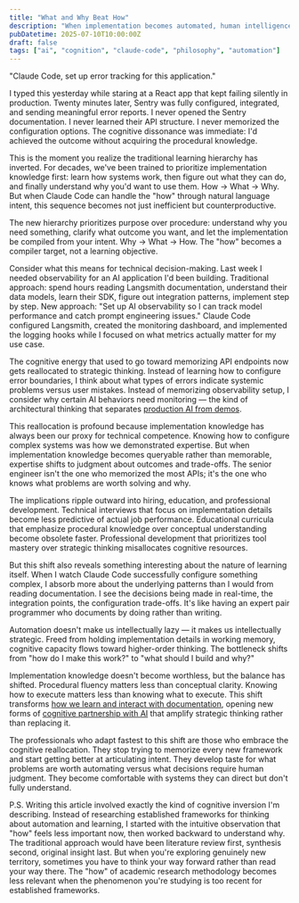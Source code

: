 ```yaml
---
title: "What and Why Beat How"
description: "When implementation becomes automated, human intelligence reallocates to purpose and strategy. The cognitive hierarchy inverts."
pubDatetime: 2025-07-10T10:00:00Z
draft: false
tags: ["ai", "cognition", "claude-code", "philosophy", "automation"]
---
```


"Claude Code, set up error tracking for this application."

I typed this yesterday while staring at a React app that kept failing silently in production. Twenty minutes later, Sentry was fully configured, integrated, and sending meaningful error reports. I never opened the Sentry documentation. I never learned their API structure. I never memorized the configuration options. The cognitive dissonance was immediate: I'd achieved the outcome without acquiring the procedural knowledge.

This is the moment you realize the traditional learning hierarchy has inverted. For decades, we've been trained to prioritize implementation knowledge first: learn how systems work, then figure out what they can do, and finally understand why you'd want to use them. How → What → Why. But when Claude Code can handle the "how" through natural language intent, this sequence becomes not just inefficient but counterproductive.

The new hierarchy prioritizes purpose over procedure: understand why you need something, clarify what outcome you want, and let the implementation be compiled from your intent. Why → What → How. The "how" becomes a compiler target, not a learning objective.

Consider what this means for technical decision-making. Last week I needed observability for an AI application I'd been building. Traditional approach: spend hours reading Langsmith documentation, understand their data models, learn their SDK, figure out integration patterns, implement step by step. New approach: "Set up AI observability so I can track model performance and catch prompt engineering issues." Claude Code configured Langsmith, created the monitoring dashboard, and implemented the logging hooks while I focused on what metrics actually matter for my use case.

The cognitive energy that used to go toward memorizing API endpoints now gets reallocated to strategic thinking. Instead of learning how to configure error boundaries, I think about what types of errors indicate systemic problems versus user mistakes. Instead of memorizing observability setup, I consider why certain AI behaviors need monitoring — the kind of architectural thinking that separates [production AI from demos](/blog/production-ai-vs-demos).

This reallocation is profound because implementation knowledge has always been our proxy for technical competence. Knowing how to configure complex systems was how we demonstrated expertise. But when implementation knowledge becomes queryable rather than memorable, expertise shifts to judgment about outcomes and trade-offs. The senior engineer isn't the one who memorized the most APIs; it's the one who knows what problems are worth solving and why.

The implications ripple outward into hiring, education, and professional development. Technical interviews that focus on implementation details become less predictive of actual job performance. Educational curricula that emphasize procedural knowledge over conceptual understanding become obsolete faster. Professional development that prioritizes tool mastery over strategic thinking misallocates cognitive resources.

But this shift also reveals something interesting about the nature of learning itself. When I watch Claude Code successfully configure something complex, I absorb more about the underlying patterns than I would from reading documentation. I see the decisions being made in real-time, the integration points, the configuration trade-offs. It's like having an expert pair programmer who documents by doing rather than writing.

Automation doesn't make us intellectually lazy — it makes us intellectually strategic. Freed from holding implementation details in working memory, cognitive capacity flows toward higher-order thinking. The bottleneck shifts from "how do I make this work?" to "what should I build and why?"

Implementation knowledge doesn't become worthless, but the balance has shifted. Procedural fluency matters less than conceptual clarity. Knowing how to execute matters less than knowing what to execute. This shift transforms [how we learn and interact with documentation](/blog/i-dont-read-documentation-anymore), opening new forms of [cognitive partnership with AI](/blog/how-claude-code-helps-you-think) that amplify strategic thinking rather than replacing it.

The professionals who adapt fastest to this shift are those who embrace the cognitive reallocation. They stop trying to memorize every new framework and start getting better at articulating intent. They develop taste for what problems are worth automating versus what decisions require human judgment. They become comfortable with systems they can direct but don't fully understand.

P.S. Writing this article involved exactly the kind of cognitive inversion I'm describing. Instead of researching established frameworks for thinking about automation and learning, I started with the intuitive observation that "how" feels less important now, then worked backward to understand why. The traditional approach would have been literature review first, synthesis second, original insight last. But when you're exploring genuinely new territory, sometimes you have to think your way forward rather than read your way there. The "how" of academic research methodology becomes less relevant when the phenomenon you're studying is too recent for established frameworks.
